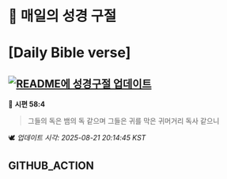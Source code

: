 # 🙏 매일의 성경 구절
# [Daily Bible verse]
## [![README에 성경구절 업데이트](https://github.com/DONGSUKA/first_test/actions/workflows/update-readme-bible.yml/badge.svg)](https://github.com/DONGSUKA/first_test/actions/workflows/update-readme-bible.yml)
<!-- START_BIBLE_VERSE -->
📖 **시편 58:4**
> 그들의 독은 뱀의 독 같으며 그들은 귀를 막은 귀머거리 독사 같으니

🕊️ _업데이트 시각: 2025-08-21 20:14:45 KST_
  <!-- END_BIBLE_VERSE -->
## GITHUB_ACTION
